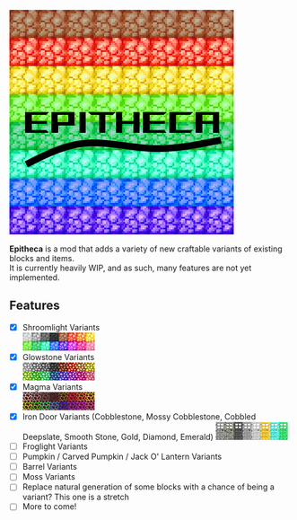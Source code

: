 ![Epitheca](./src/main/resources/assets/epitheca/icon_lg.png)  

**Epitheca** is a mod that adds a variety of new craftable variants of existing blocks and items.  
It is currently heavily WIP, and as such, many features are not yet implemented.  

## Features  
- [x] Shroomlight Variants  
![Shroomlight Variants](./src/main/resources/assets/epitheca/shroomlights_8x2.png)
- [x] Glowstone Variants  
![Glowstone Variants](./src/main/resources/assets/epitheca/glowstone_8x2.png)
- [X] Magma Variants  
![Magma Variants](./src/main/resources/assets/epitheca/magma.gif)
- [X] Iron Door Variants (Cobblestone, Mossy Cobblestone, Cobbled Deepslate, Smooth Stone, Gold, Diamond, Emerald)
![Iron Door Variants](./src/main/resources/assets/epitheca/doors_8x1.png)
- [ ] Froglight Variants  
- [ ] Pumpkin / Carved Pumpkin / Jack O' Lantern Variants  
- [ ] Barrel Variants  
- [ ] Moss Variants  
- [ ] Replace natural generation of some blocks with a chance of being a variant? This one is a stretch
- [ ] More to come!